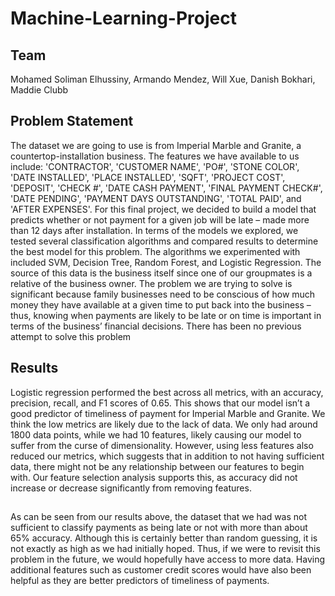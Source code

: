 # Machine-Learning-Project
 
## Team
Mohamed Soliman Elhussiny, Armando Mendez, Will Xue, Danish Bokhari, Maddie Clubb 

## Problem Statement
The dataset we are going to use is from Imperial Marble and Granite, a countertop-installation business. The features we have available to us include: 'CONTRACTOR', 'CUSTOMER NAME', 'PO#', 'STONE COLOR', 'DATE INSTALLED', 'PLACE INSTALLED', 'SQFT', 'PROJECT COST', 'DEPOSIT', 'CHECK #', 'DATE CASH PAYMENT', 'FINAL PAYMENT CHECK#', 'DATE PENDING', 'PAYMENT DAYS OUTSTANDING', 'TOTAL PAID', and 'AFTER EXPENSES'. For this final project, we decided to build a model that predicts whether or not payment for a given job will be late – made more than 12 days after installation. In terms of the models we explored, we tested several classification algorithms and compared results to determine the best model for this problem. The algorithms we experimented with included SVM, Decision Tree, Random Forest, and Logistic Regression. The source of this data is the business itself since one of our groupmates is a relative of the business owner. The problem we are trying to solve is significant because family businesses need to be conscious of how much money they have available at a given time to put back into the business – thus, knowing when payments are likely to be late or on time is important in terms of the business’ financial decisions. There has been no previous attempt to solve this problem

## Results
Logistic regression performed the best across all metrics, with an accuracy, precision, recall, and F1 scores of 0.65. This shows that our model isn’t a good predictor of timeliness of payment for Imperial Marble and Granite. We think the low metrics are likely due to the lack of data. We only had around 1800 data points, while we had 10 features, likely causing our model to suffer from the curse of dimensionality. However, using less features also reduced our metrics, which suggests that in addition to not having sufficient data, there might not be any relationship between our features to begin with. Our feature selection analysis supports this, as accuracy did not increase or decrease significantly from removing features.


## 
As can be seen from our results above, the dataset that we had was not sufficient to classify payments as being late or not with more than about 65% accuracy. Although this is certainly better than random guessing, it is not exactly as high as we had initially hoped. Thus, if we were to revisit this problem in the future, we would hopefully have access to more data. Having additional features such as customer credit scores would have also been helpful as they are better predictors of timeliness of payments.

